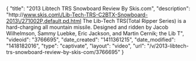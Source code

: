 {
    "title": "2013 Libtech TRS Snowboard Review By Skis.com",
    "description": "http:\/\/www.skis.com\/Lib-Tech-TRS-C2BTX-Snowboard-2013\/271002P,default,pd.html  The Lib-Tech TRS(Total Ripper Series) is a hard-charging all mountain missile. Designed and ridden by Jacob Wilhelmson, Sammy Luebke, Eric Jackson, and Martin Cernik; the Lib T",
    "videoid": "3766695",
    "date_created": "1411361215",
    "date_modified": "1418182016",
    "type": "captivate",
    "layout": "video",
    "url": "\/v\/2013-libtech-trs-snowboard-review-by-skis-com\/3766695"
}